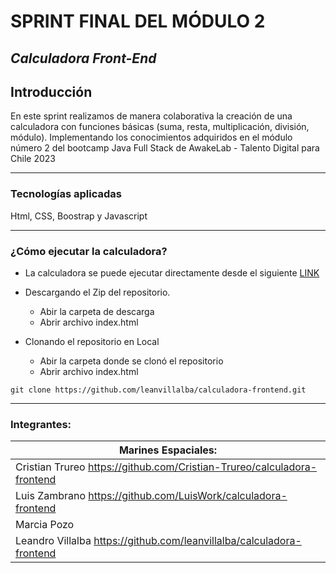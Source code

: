 # SPRINT FINAL DEL MÓDULO 2

## _Calculadora Front-End_

## Introducción

En este sprint realizamos de manera colaborativa la creación de una calculadora con funciones básicas (suma, resta, multiplicación, división, módulo).
Implementando los conocimientos adquiridos en el módulo número 2 del bootcamp Java Full Stack de AwakeLab - Talento Digital para Chile 2023

---

### Tecnologías aplicadas

Html, CSS, Boostrap y Javascript

---

### ¿Cómo ejecutar la calculadora?

- La calculadora se puede ejecutar directamente desde el siguiente [LINK](https://leanvillalba.github.io/calculadora-frontend)

* Descargando el Zip del repositorio.

  - Abir la carpeta de descarga
  - Abrir archivo index.html

* Clonando el repositorio en Local
  - Abir la carpeta donde se clonó el repositorio
  - Abrir archivo index.html

```git
git clone https://github.com/leanvillalba/calculadora-frontend.git
```

---

### Integrantes:

| Marines Espaciales: |
| ------------------- |
| Cristian Trureo https://github.com/Cristian-Trureo/calculadora-frontend    |
| Luis Zambrano https://github.com/LuisWork/calculadora-frontend      |
| Marcia Pozo         |
| Leandro Villalba https://github.com/leanvillalba/calculadora-frontend   |
